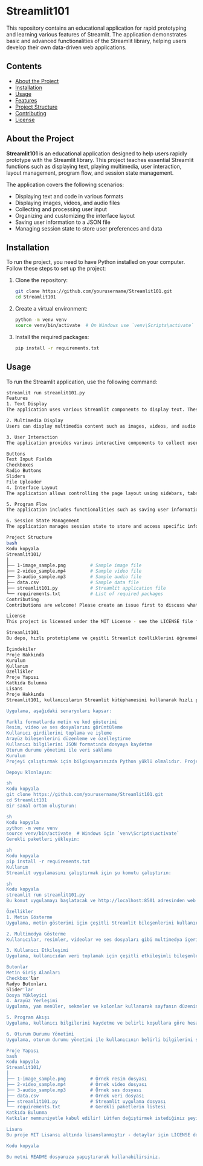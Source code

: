 # Streamlit101

This repository contains an educational application for rapid prototyping and learning various features of Streamlit. The application demonstrates basic and advanced functionalities of the Streamlit library, helping users develop their own data-driven web applications.

## Contents

- [About the Project](#about-the-project)
- [Installation](#installation)
- [Usage](#usage)
- [Features](#features)
- [Project Structure](#project-structure)
- [Contributing](#contributing)
- [License](#license)

## About the Project

**Streamlit101** is an educational application designed to help users rapidly prototype with the Streamlit library. This project teaches essential Streamlit functions such as displaying text, playing multimedia, user interaction, layout management, program flow, and session state management.

The application covers the following scenarios:
- Displaying text and code in various formats
- Displaying images, videos, and audio files
- Collecting and processing user input
- Organizing and customizing the interface layout
- Saving user information to a JSON file
- Managing session state to store user preferences and data

## Installation

To run the project, you need to have Python installed on your computer. Follow these steps to set up the project:

1. Clone the repository:
    ```sh
    git clone https://github.com/yourusername/Streamlit101.git
    cd Streamlit101
    ```

2. Create a virtual environment:
    ```sh
    python -m venv venv
    source venv/bin/activate  # On Windows use `venv\Scripts\activate`
    ```

3. Install the required packages:
    ```sh
    pip install -r requirements.txt
    ```

## Usage

To run the Streamlit application, use the following command:
```sh
streamlit run streamlit101.py
Features
1. Text Display
The application uses various Streamlit components to display text. These components support a wide range of text formats, from simple text to formatted text.

2. Multimedia Display
Users can display multimedia content such as images, videos, and audio files.

3. User Interaction
The application provides various interactive components to collect user data:

Buttons
Text Input Fields
Checkboxes
Radio Buttons
Sliders
File Uploader
4. Interface Layout
The application allows controlling the page layout using sidebars, tabs, and columns. This enables customizing the layout to improve user experience.

5. Program Flow
The application includes functionalities such as saving user information and performing calculations based on certain conditions. For example, user information is taken and saved to a file in JSON format.

6. Session State Management
The application manages session state to store and access specific information throughout the session. This is used to retain user preferences and status.

Project Structure
bash
Kodu kopyala
Streamlit101/
│
├── 1-image_sample.png         # Sample image file
├── 2-video_sample.mp4         # Sample video file
├── 3-audio_sample.mp3         # Sample audio file
├── data.csv                   # Sample data file
├── streamlit101.py            # Streamlit application file
└── requirements.txt           # List of required packages
Contributing
Contributions are welcome! Please create an issue first to discuss what you would like to change.

License
This project is licensed under the MIT License - see the LICENSE file for details.

Streamlit101
Bu depo, hızlı prototipleme ve çeşitli Streamlit özelliklerini öğrenmek için bir eğitim uygulaması içermektedir. Uygulama, Streamlit kütüphanesinin temel ve ileri düzey işlevlerini göstererek kullanıcıların kendi veri odaklı web uygulamalarını geliştirmelerine yardımcı olur.

İçindekiler
Proje Hakkında
Kurulum
Kullanım
Özellikler
Proje Yapısı
Katkıda Bulunma
Lisans
Proje Hakkında
Streamlit101, kullanıcıların Streamlit kütüphanesini kullanarak hızlı prototipleme yapmalarını sağlayan bir eğitim uygulamasıdır. Bu proje, metin gösterme, multimedya oynatma, kullanıcı etkileşimi, arayüz yerleşimi, program akışı ve oturum durumu yönetimi gibi Streamlit'in temel işlevlerini öğretmek için tasarlanmıştır.

Uygulama, aşağıdaki senaryoları kapsar:

Farklı formatlarda metin ve kod gösterimi
Resim, video ve ses dosyalarını görüntüleme
Kullanıcı girdilerini toplama ve işleme
Arayüz bileşenlerini düzenleme ve özelleştirme
Kullanıcı bilgilerini JSON formatında dosyaya kaydetme
Oturum durumu yönetimi ile veri saklama
Kurulum
Projeyi çalıştırmak için bilgisayarınızda Python yüklü olmalıdır. Projeyi kurmak için aşağıdaki adımları izleyin:

Depoyu klonlayın:

sh
Kodu kopyala
git clone https://github.com/yourusername/Streamlit101.git
cd Streamlit101
Bir sanal ortam oluşturun:

sh
Kodu kopyala
python -m venv venv
source venv/bin/activate  # Windows için `venv\Scripts\activate`
Gerekli paketleri yükleyin:

sh
Kodu kopyala
pip install -r requirements.txt
Kullanım
Streamlit uygulamasını çalıştırmak için şu komutu çalıştırın:

sh
Kodu kopyala
streamlit run streamlit101.py
Bu komut uygulamayı başlatacak ve http://localhost:8501 adresinden web tarayıcınızda görüntüleyebilirsiniz.

Özellikler
1. Metin Gösterme
Uygulama, metin gösterimi için çeşitli Streamlit bileşenlerini kullanır. Bu bileşenler, basit metinlerden biçimlendirilmiş metinlere kadar geniş bir yelpazede metinleri destekler.

2. Multimedya Gösterme
Kullanıcılar, resimler, videolar ve ses dosyaları gibi multimedya içeriklerini görüntüleyebilirler.

3. Kullanıcı Etkileşimi
Uygulama, kullanıcıdan veri toplamak için çeşitli etkileşimli bileşenler sunar:

Butonlar
Metin Giriş Alanları
Checkbox'lar
Radyo Butonları
Slider'lar
Dosya Yükleyici
4. Arayüz Yerleşimi
Uygulama, yan menüler, sekmeler ve kolonlar kullanarak sayfanın düzenini kontrol etme yeteneği sunar. Bu, kullanıcı deneyimini iyileştirmek için düzenin özelleştirilmesini sağlar.

5. Program Akışı
Uygulama, kullanıcı bilgilerini kaydetme ve belirli koşullara göre hesaplama yapma gibi işlevleri içerir. Örneğin, kullanıcı bilgileri alınıp JSON formatında bir dosyaya kaydedilir.

6. Oturum Durumu Yönetimi
Uygulama, oturum durumu yönetimi ile kullanıcının belirli bilgilerini saklar ve bu bilgileri oturum boyunca erişilebilir kılar. Bu, kullanıcının tercihlerini ve durumunu saklamak için kullanılır.

Proje Yapısı
bash
Kodu kopyala
Streamlit101/
│
├── 1-image_sample.png         # Örnek resim dosyası
├── 2-video_sample.mp4         # Örnek video dosyası
├── 3-audio_sample.mp3         # Örnek ses dosyası
├── data.csv                   # Örnek veri dosyası
├── streamlit101.py            # Streamlit uygulama dosyası
└── requirements.txt           # Gerekli paketlerin listesi
Katkıda Bulunma
Katkılar memnuniyetle kabul edilir! Lütfen değiştirmek istediğiniz şeyi tartışmak için önce bir konu (issue) oluşturun.

Lisans
Bu proje MIT Lisansı altında lisanslanmıştır - detaylar için LICENSE dosyasına bakın.

Kodu kopyala

Bu metni README dosyanıza yapıştırarak kullanabilirsiniz.
